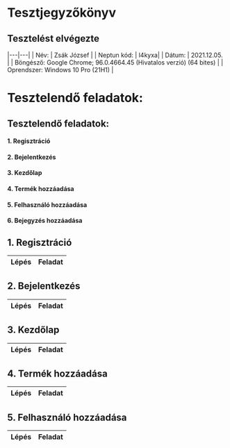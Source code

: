 # Tesztjegyzőkönyv

## **Tesztelést elvégezte**

|---|---|
|  Név: | Zsák József  |
|  Neptun kód: | l4kyxa|
|  Dátum: | 2021.12.05. |
| Böngésző: Google Chrome; 96.0.4664.45 (Hivatalos verzió) (64 bites) |
| Oprendszer: Windows 10 Pro (21H1) |

# Tesztelendő feladatok:

## Tesztelendő feladatok:
#### 1.	Regisztráció
#### 2.	Bejelentkezés
#### 3.	Kezdőlap
#### 4.	Termék hozzáadása
#### 5.	Felhasználó hozzáadása
#### 6.	Bejegyzés hozzáadása


## 1. Regisztráció
|Lépés| Feladat |
| --- | ------- |

## 2. Bejelentkezés
| Lépés| Feladat |
| ---- | ------- |

## 3. Kezdőlap
| Lépés | Feladat |
| ----- | --- |


## 4. Termék hozzáadása ##
| Lépés | Feladat |
| ----- | --- |


## 5. Felhasználó hozzáadása ##
| Lépés | Feladat |
| ----- | --- |
